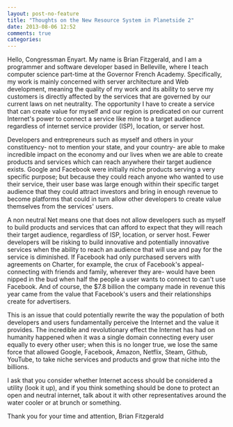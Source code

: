 ```yaml
---
layout: post-no-feature
title: "Thoughts on the New Resource System in Planetside 2"
date: 2013-08-06 12:52
comments: true
categories: 
---
```

Hello, Congressman Enyart. My name is Brian Fitzgerald, and I am a programmer and software developer based in Belleville, where I teach computer science part-time at the Governor French Academy. Specifically, my work is mainly concerned with server architecture and Web development, meaning the quality of my work and its ability to serve my customers is directly affected by the services that are governed by our current laws on net neutrality. The opportunity I have to create a service that can create value for myself and our region is predicated on our current Internet's power to connect a service like mine to a target audience regardless of internet service provider (ISP), location, or server host.

Developers and entrepreneurs such as myself and others in your constituency- not to mention your state, and your country- are able to make incredible impact on the economy and our lives when we are able to create products and services which can reach anywhere their target audience exists. Google and Facebook were initially niche products serving a very specific purpose; but because they could reach anyone who wanted to use their service, their user base was large enough within their specific target audience that they could attract investors and bring in enough revenue to become platforms that could in turn allow other developers to create value themselves from the services' users.

A non neutral Net means one that does not allow developers such as myself to build products and services that can afford to expect that they will reach their target audience, regardless of ISP, location, or server host. Fewer developers will be risking to build innovative and potentially innovative services when the ability to reach an audience that will use and pay for the service is diminished. If Facebook had only purchased servers with agreements on Charter, for example, the crux of Facebook's appeal- connecting with friends and family, wherever they are- would have been nipped in the bud when half the people a user wants to connect to can't use Facebook. And of course, the $7.8 billion the company made in revenue this year came from the value that Facebook's users and their relationships create for advertisers. 

This is an issue that could potentially rewrite the way the population of both developers and users fundamentally perceive the Internet and the value it provides. The incredible and revolutionary effect the Internet has had on humanity happened when it was a single domain connecting every user equally to every other user; when this is no longer true, we lose the same force that allowed Google, Facebook, Amazon, Netflix, Steam, Github, YouTube, to take niche services and products and grow that niche into the billions.

I ask that you consider whether Internet access should be considered a utility (look it up), and if you think something should be done to protect an open and neutral internet, talk about it with other representatives around the water cooler or at brunch or something.

Thank you for your time and attention,
Brian Fitzgerald

